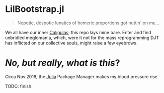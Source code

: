# LilBootstrap.jl
> Nepotic, despotic lunatics of homeric proportions got nuttin' on me...

We all have our inner [Caligulas](https://www.google.com/search?q=caligula+little+boots); this repo lays mine bare. Enter and find  unbridled meglomania, which, were it not for the mass reprogramming DJT has inflicted on our collective souls, might raise a few eyebrows.

_No, but really, what is this_?
===============================

Circa Nov.2016, the [Julia](http://julialang.org/) Package Manager makes my blood pressure rise.  

TODO: finish
